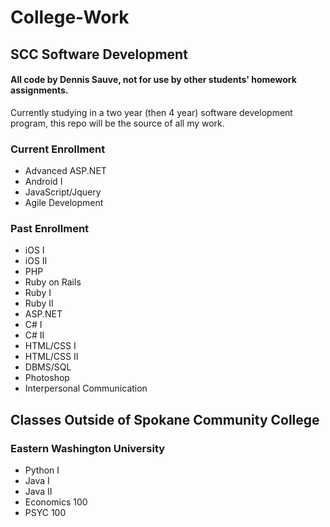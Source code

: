 # College-Work

## SCC Software Development
#### All code by Dennis Sauve, not for use by other students' homework assignments.

Currently studying in a two year (then 4 year) software development program, this repo will be the source of all my work.

### Current Enrollment
* Advanced ASP.NET
* Android I
* JavaScript/Jquery
* Agile Development

### Past Enrollment
* iOS I
* iOS II
* PHP
* Ruby on Rails
* Ruby I
* Ruby II
* ASP.NET
* C# I
* C# II
* HTML/CSS I
* HTML/CSS II
* DBMS/SQL
* Photoshop
* Interpersonal Communication

## Classes Outside of Spokane Community College
### Eastern Washington University
* Python I
* Java I
* Java II
* Economics 100
* PSYC 100

